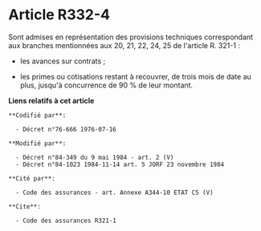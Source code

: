 # Article R332-4

Sont admises en représentation des provisions techniques correspondant aux branches mentionnées aux 20, 21, 22, 24, 25 de
l'article R. 321-1 :

- les avances sur contrats ;

- les primes ou cotisations restant à recouvrer, de trois mois de date au plus, jusqu'à concurrence de 90 % de leur montant.

**Liens relatifs à cet article**

	**Codifié par**:

	  - Décret n°76-666 1976-07-16

	**Modifié par**:

	  - Décret n°84-349 du 9 mai 1984 - art. 2 (V)
	  - Décret n°84-1023 1984-11-14 art. 5 JORF 23 novembre 1984

	**Cité par**:

	  - Code des assurances - art. Annexe A344-10 ETAT C5 (V)

	**Cite**:

	  - Code des assurances R321-1
